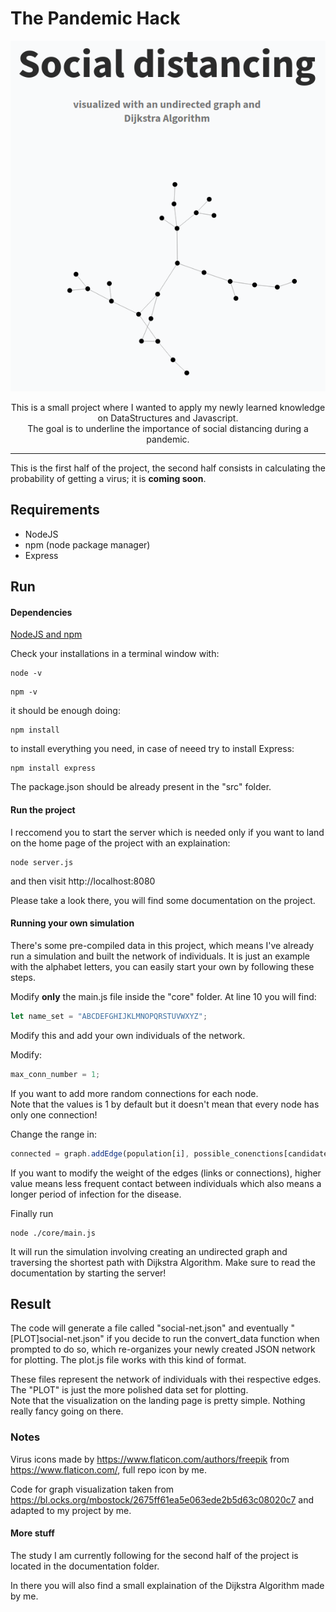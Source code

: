 # The Pandemic Hack
<div style="text-align:center"><img src="./documentation/header.png"/></div>

<p style="text-align:center">This is a small project where I wanted to apply my newly learned knowledge on DataStructures and Javascript. <br>The goal is to underline the importance of social distancing during a pandemic. </p> 

<hr style=" border: 0; height: 1px; background-image: linear-gradient(to right, rgba(0, 0, 0, 0), rgba(0, 0, 0, 0.75), rgba(0, 0, 0, 0));">

This is the first half of the project, the second half consists in calculating the probability of getting a virus; it is <b>coming soon</b>.

## Requirements

* NodeJS
* npm (node package manager)
* Express

## Run

#### Dependencies
[NodeJS and npm](https://nodejs.org/en/download/)

Check your installations in a terminal window with:

```
node -v
```

```
npm -v
```

it should be enough doing:
```
npm install
```
to install everything you need, in case of neeed try to install Express:

```
npm install express
```

The package.json should be already present in the "src" folder.

#### Run the project

I reccomend you to start the server which is needed only if you want to land on the home page of the project with an explaination:

```
node server.js
```

and then visit http://localhost:8080

Please take a look there, you will find some documentation on the project.

#### Running your own simulation

There's some pre-compiled data in this project, which means I've already run a simulation and built the network of individuals. It is just an example with the alphabet letters, you can easily start your own by following these steps.

Modify <b>only</b> the main.js file inside the "core" folder. At line 10 you will find:

```javascript
let name_set = "ABCDEFGHIJKLMNOPQRSTUVWXYZ";
```

Modify this and add your own individuals of the network.

Modify:

```javascript
max_conn_number = 1;
```

If you want to add more random connections for each node.  
Note that the values is 1 by default but it doesn't mean that every node has only one connection!

Change the range in:

```javascript
connected = graph.addEdge(population[i], possible_conenctions[candidate_indx], Math.floor(Math.random() * 5) + 1);
```

If you want to modify the weight of the edges (links or connections), higher value means less frequent contact between individuals which also means a longer period of infection for the disease.

Finally run 
```
node ./core/main.js
```

It will run the simulation involving creating an undirected graph and traversing the shortest path with Dijkstra Algorithm. Make sure to read the documentation by starting the server! 

## Result

The code will generate a file called "social-net.json" and eventually "[PLOT]social-net.json" if you decide to run the convert_data function when prompted to do so, which re-organizes your newly created JSON network for plotting. The plot.js file works with this kind of format.

These files represent the network of individuals with thei respective edges. The "PLOT" is just the more polished data set for plotting.  
Note that the visualization on the landing page is pretty simple. Nothing really fancy going on there.

### Notes

Virus icons made by https://www.flaticon.com/authors/freepik from https://www.flaticon.com/, full repo icon by me.

Code for graph visualization taken from https://bl.ocks.org/mbostock/2675ff61ea5e063ede2b5d63c08020c7 and adapted to my project by me.

#### More stuff

The study I am currently following for the second half of the project is located in the documentation folder.

In there you will also find a small explaination of the Dijkstra Algorithm made by me.
